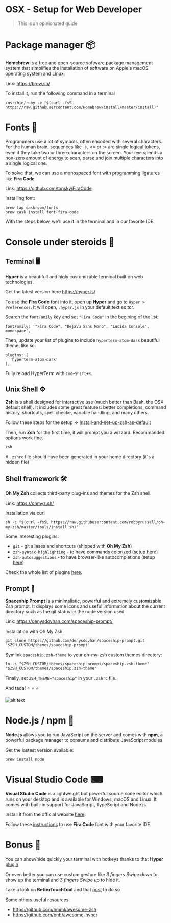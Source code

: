 # OSX - Setup for Web Developer
> This is an opinionated guide 

# Package manager 📦

**Homebrew** is a free and open-source software package management system that simplifies the installation of software on Apple's macOS operating system and Linux. 

Link: https://brew.sh/

To install it, run the following command in a terminal

```
/usr/bin/ruby -e "$(curl -fsSL https://raw.githubusercontent.com/Homebrew/install/master/install)"
```

# Fonts 💎

Programmers use a lot of symbols, often encoded with several characters. For the human brain, sequences like ->, <= or := are single logical tokens, even if they take two or three characters on the screen. Your eye spends a non-zero amount of energy to scan, parse and join multiple characters into a single logical one.

To solve that, we can use a monospaced font with programming ligatures like **Fira Code** 

Link: https://github.com/tonsky/FiraCode

Installing font:

```
brew tap caskroom/fonts
brew cask install font-fira-code
```

With the steps below, we'll use it in the terminal and in our favorite IDE.

# Console under steroids 💪

## Terminal 🖥

**Hyper** is a beautifull and higly customizable terminal built on web technologies.

Get the latest version here https://hyper.is/

To use the **Fira Code** font into it, open up **Hyper** and go to `Hyper > Preferences`. It will open, `.hyper.js` in your default text editor.

Search the `fontFamily` key and set `"Fira Code"` in the begining of the list:

```
fontFamily: '"Fira Code", "DejaVu Sans Mono", "Lucida Console", monospace',
```

Then, update your list of plugins to include `hyperterm-atom-dark` beautiful theme, like so:

```
plugins: [
  'hyperterm-atom-dark'
],
``` 

Fully reload HyperTerm with `Cmd+Shift+R`.

## Unix Shell ⚙️

**Zsh** is a shell designed for interactive use (much better than Bash, the OSX default shell). It includes some great features: better completions, command history, shortcuts, spell checke, variable handling, and many others.

Follow these steps for the setup => [Install-and-set-up-zsh-as-default](https://github.com/robbyrussell/oh-my-zsh/wiki/Installing-ZSH#install-and-set-up-zsh-as-default)

Then, run **Zsh** for the first time, it will prompt you a wizzard.
Recommanded options work fine.

```
zsh
```

A `.zshrc` file should have been generated in your home directory (it's a hidden file)

## Shell framework 🛠

**Oh My Zsh** collects third-party plug-ins and themes for the Zsh shell.

Link: https://ohmyz.sh/

Installation via curl

```
sh -c "$(curl -fsSL https://raw.githubusercontent.com/robbyrussell/oh-my-zsh/master/tools/install.sh)"
```

Some interesting plugins:

- `git` - git aliases and shortcuts (shipped with **Oh My Zsh**)
- `zsh-syntax-highlighting` - to have commands colorized (setup [here](https://github.com/zsh-users/zsh-syntax-highlighting/blob/master/INSTALL.md#oh-my-zsh))
- `zsh-autosuggestions` - to have browser-like autocompletions (setup [here](https://github.com/zsh-users/zsh-autosuggestions/blob/master/INSTALL.md#oh-my-zsh))

Check the whole list of plugins [here](https://github.com/robbyrussell/oh-my-zsh/tree/master/plugins).

## Prompt 🚀

**Spaceship Prompt** is a minimalistic, powerful and extremely customizable Zsh prompt. It displays some icons and useful information about the current directory such as the git status or the node version used. 

Link: https://denysdovhan.com/spaceship-prompt/

Installation with Oh My Zsh:

```
git clone https://github.com/denysdovhan/spaceship-prompt.git "$ZSH_CUSTOM/themes/spaceship-prompt"
```

Symlink `spaceship.zsh-theme` to your oh-my-zsh custom themes directory:

```
ln -s "$ZSH_CUSTOM/themes/spaceship-prompt/spaceship.zsh-theme" "$ZSH_CUSTOM/themes/spaceship.zsh-theme"
```

Finally, set `ZSH_THEME="spaceship"` in your `.zshrc` file.

And tada! ⭐️️ ⭐️️ ⭐️️ 

![alt text](terminal.gif)

# Node.js / npm 🌱
**Node.js** allows you to run JavaScript on the server and comes with **npm**, a powerful package manager to consume and distribute JavaScript modules. 

Get the lastest version available:

```
brew install node
```

# Visual Studio Code ⌨
**Visual Studio Code** is a lightweight but powerful source code editor which runs on your desktop and is available for Windows, macOS and Linux. It comes with built-in support for JavaScript, TypeScript and Node.js.

Install it from the official website [here](https://code.visualstudio.com/).

Follow these [instructions](https://github.com/tonsky/FiraCode/wiki/VS-Code-Instructions) to use **Fira Code** font with your favorite IDE.

# Bonus 💯
You can show/hide quickly your terminal with hotkeys thanks to that **Hyper** [plugin](https://github.com/CWSpear/hyperterm-visor)

Or even better you can use custom gesture like _3 fingers Swipe down_ to show up the terminal and _3 fingers Swipe up_ to hide it.

Take a look on **BetterTouchTool** and that [post](https://www.howtogeek.com/364227/how-to-customize-mac-trackpad-gestures-with-bettertouchtool/) to do so

Some others useful resources:
- https://github.com/hmml/awesome-zsh
- https://github.com/bnb/awesome-hyper
